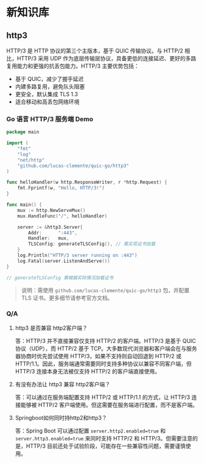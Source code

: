 # 新知识库

## http3

HTTP/3 是 HTTP 协议的第三个主版本，基于 QUIC 传输协议。与 HTTP/2 相比，HTTP/3 采用 UDP 作为底层传输层协议，具备更低的连接延迟、更好的多路复用能力和更强的抗丢包能力。HTTP/3 主要优势包括：
- 基于 QUIC，减少了握手延迟
- 内建多路复用，避免队头阻塞
- 更安全，默认集成 TLS 1.3
- 适合移动和高丢包网络环境

### Go 语言 HTTP/3 服务端 Demo

```go
package main

import (
    "fmt"
    "log"
    "net/http"
    "github.com/lucas-clemente/quic-go/http3"
)

func helloHandler(w http.ResponseWriter, r *http.Request) {
    fmt.Fprintf(w, "Hello, HTTP/3!")
}

func main() {
    mux := http.NewServeMux()
    mux.HandleFunc("/", helloHandler)

    server := &http3.Server{
        Addr:      ":443",
        Handler:   mux,
        TLSConfig: generateTLSConfig(), // 需实现证书加载
    }
    log.Println("HTTP/3 server running on :443")
    log.Fatal(server.ListenAndServe())
}

// generateTLSConfig 需根据实际情况加载证书
```

> 说明：需使用 `github.com/lucas-clemente/quic-go/http3` 包，并配置 TLS 证书。更多细节请参考官方文档。

### Q/A
1.  http3 是否兼容 http2客户端？

    答：HTTP/3 并不直接兼容仅支持 HTTP/2 的客户端。HTTP/3 是基于 QUIC 协议（UDP），而 HTTP/2 基于 TCP。大多数现代浏览器和客户端会在与服务器协商时优先尝试使用 HTTP/3，如果不支持则自动回退到 HTTP/2 或 HTTP/1.1。因此，服务端通常需要同时支持多种协议以兼容不同客户端，但 HTTP/3 连接本身无法被仅支持 HTTP/2 的客户端直接使用。
2. 有没有办法让 http3 兼容 http2客户端？

    答：可以通过在服务端配置支持 HTTP/2 或 HTTP/1.1 的方式，让 HTTP/3 连接能够被 HTTP/2 客户端使用。但这需要在服务端进行配置，而不是客户端。
3. Springboot如何同时持http2和http3？

    答：Spring Boot 可以通过配置 `server.http2.enabled=true` 和 `server.http3.enabled=true` 来同时支持 HTTP/2 和 HTTP/3。但需要注意的是，HTTP/3 目前还处于试验阶段，可能存在一些兼容性问题，需要谨慎使用。
